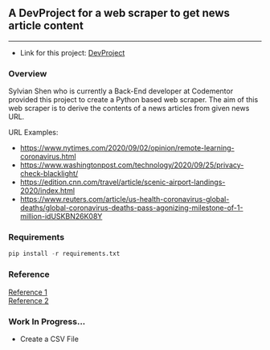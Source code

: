 ## A DevProject for a web scraper to get news article content


*** 
- Link for this project: 
[DevProject](https://www.codementor.io/projects/web-scraper-to-get-news-article-content-atx32d46qe)



### Overview
Sylvian Shen  who is currently a Back-End developer at Codementor provided this project to create a Python based web scraper. 
The aim of this web scraper is to derive the contents of a news articles from given news URL.


URL Examples:

- https://www.nytimes.com/2020/09/02/opinion/remote-learning-coronavirus.html
- https://www.washingtonpost.com/technology/2020/09/25/privacy-check-blacklight/
- https://edition.cnn.com/travel/article/scenic-airport-landings-2020/index.html
- https://www.reuters.com/article/us-health-coronavirus-global-deaths/global-coronavirus-deaths-pass-agonizing-milestone-of-1-million-idUSKBN26K08Y

### Requirements


```python
pip install -r requirements.txt
```


### Reference 

[Reference 1](https://towardsdatascience.com/scraping-1000s-of-news-articles-using-10-simple-steps-d57636a49755) <br>
[Reference 2](https://towardsdatascience.com/scraping-1000s-of-news-articles-using-10-simple-steps-d57636a49755)

### Work In Progress...
- Create a CSV File 